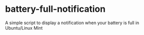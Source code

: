 # battery-full-notification
A simple script to display a notification when your battery is full in Ubuntu/Linux Mint

